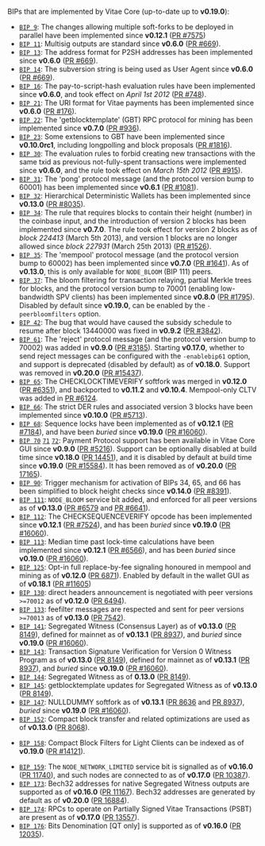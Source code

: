 BIPs that are implemented by Vitae Core (up-to-date up to **v0.19.0**):

* [`BIP 9`](https://github.com/vitae/bips/blob/master/bip-0009.mediawiki): The changes allowing multiple soft-forks to be deployed in parallel have been implemented since **v0.12.1**  ([PR #7575](https://github.com/vitae/vitae/pull/7575))
* [`BIP 11`](https://github.com/vitae/bips/blob/master/bip-0011.mediawiki): Multisig outputs are standard since **v0.6.0** ([PR #669](https://github.com/vitae/vitae/pull/669)).
* [`BIP 13`](https://github.com/vitae/bips/blob/master/bip-0013.mediawiki): The address format for P2SH addresses has been implemented since **v0.6.0** ([PR #669](https://github.com/vitae/vitae/pull/669)).
* [`BIP 14`](https://github.com/vitae/bips/blob/master/bip-0014.mediawiki): The subversion string is being used as User Agent since **v0.6.0** ([PR #669](https://github.com/vitae/vitae/pull/669)).
* [`BIP 16`](https://github.com/vitae/bips/blob/master/bip-0016.mediawiki): The pay-to-script-hash evaluation rules have been implemented since **v0.6.0**, and took effect on *April 1st 2012* ([PR #748](https://github.com/vitae/vitae/pull/748)).
* [`BIP 21`](https://github.com/vitae/bips/blob/master/bip-0021.mediawiki): The URI format for Vitae payments has been implemented since **v0.6.0** ([PR #176](https://github.com/vitae/vitae/pull/176)).
* [`BIP 22`](https://github.com/vitae/bips/blob/master/bip-0022.mediawiki): The 'getblocktemplate' (GBT) RPC protocol for mining has been implemented since **v0.7.0** ([PR #936](https://github.com/vitae/vitae/pull/936)).
* [`BIP 23`](https://github.com/vitae/bips/blob/master/bip-0023.mediawiki): Some extensions to GBT have been implemented since **v0.10.0rc1**, including longpolling and block proposals ([PR #1816](https://github.com/vitae/vitae/pull/1816)).
* [`BIP 30`](https://github.com/vitae/bips/blob/master/bip-0030.mediawiki): The evaluation rules to forbid creating new transactions with the same txid as previous not-fully-spent transactions were implemented since **v0.6.0**, and the rule took effect on *March 15th 2012* ([PR #915](https://github.com/vitae/vitae/pull/915)).
* [`BIP 31`](https://github.com/vitae/bips/blob/master/bip-0031.mediawiki): The 'pong' protocol message (and the protocol version bump to 60001) has been implemented since **v0.6.1** ([PR #1081](https://github.com/vitae/vitae/pull/1081)).
* [`BIP 32`](https://github.com/vitae/bips/blob/master/bip-0032.mediawiki): Hierarchical Deterministic Wallets has been implemented since **v0.13.0** ([PR #8035](https://github.com/vitae/vitae/pull/8035)).
* [`BIP 34`](https://github.com/vitae/bips/blob/master/bip-0034.mediawiki): The rule that requires blocks to contain their height (number) in the coinbase input, and the introduction of version 2 blocks has been implemented since **v0.7.0**. The rule took effect for version 2 blocks as of *block 224413* (March 5th 2013), and version 1 blocks are no longer allowed since *block 227931* (March 25th 2013) ([PR #1526](https://github.com/vitae/vitae/pull/1526)).
* [`BIP 35`](https://github.com/vitae/bips/blob/master/bip-0035.mediawiki): The 'mempool' protocol message (and the protocol version bump to 60002) has been implemented since **v0.7.0** ([PR #1641](https://github.com/vitae/vitae/pull/1641)). As of **v0.13.0**, this is only available for `NODE_BLOOM` (BIP 111) peers.
* [`BIP 37`](https://github.com/vitae/bips/blob/master/bip-0037.mediawiki): The bloom filtering for transaction relaying, partial Merkle trees for blocks, and the protocol version bump to 70001 (enabling low-bandwidth SPV clients) has been implemented since **v0.8.0** ([PR #1795](https://github.com/vitae/vitae/pull/1795)). Disabled by default since **v0.19.0**, can be enabled by the `-peerbloomfilters` option.
* [`BIP 42`](https://github.com/vitae/bips/blob/master/bip-0042.mediawiki): The bug that would have caused the subsidy schedule to resume after block 13440000 was fixed in **v0.9.2** ([PR #3842](https://github.com/vitae/vitae/pull/3842)).
* [`BIP 61`](https://github.com/vitae/bips/blob/master/bip-0061.mediawiki): The 'reject' protocol message (and the protocol version bump to 70002) was added in **v0.9.0** ([PR #3185](https://github.com/vitae/vitae/pull/3185)). Starting **v0.17.0**, whether to send reject messages can be configured with the `-enablebip61` option, and support is deprecated (disabled by default) as of **v0.18.0**. Support was removed in **v0.20.0** ([PR #15437](https://github.com/vitae/vitae/pull/15437)).
* [`BIP 65`](https://github.com/vitae/bips/blob/master/bip-0065.mediawiki): The CHECKLOCKTIMEVERIFY softfork was merged in **v0.12.0** ([PR #6351](https://github.com/vitae/vitae/pull/6351)), and backported to **v0.11.2** and **v0.10.4**. Mempool-only CLTV was added in [PR #6124](https://github.com/vitae/vitae/pull/6124).
* [`BIP 66`](https://github.com/vitae/bips/blob/master/bip-0066.mediawiki): The strict DER rules and associated version 3 blocks have been implemented since **v0.10.0** ([PR #5713](https://github.com/vitae/vitae/pull/5713)).
* [`BIP 68`](https://github.com/vitae/bips/blob/master/bip-0068.mediawiki): Sequence locks have been implemented as of **v0.12.1**  ([PR #7184](https://github.com/vitae/vitae/pull/7184)), and have been *buried* since **v0.19.0** ([PR #16060](https://github.com/vitae/vitae/pull/16060)).
* [`BIP 70`](https://github.com/vitae/bips/blob/master/bip-0070.mediawiki) [`71`](https://github.com/vitae/bips/blob/master/bip-0071.mediawiki) [`72`](https://github.com/vitae/bips/blob/master/bip-0072.mediawiki):
  Payment Protocol support has been available in Vitae Core GUI since **v0.9.0** ([PR #5216](https://github.com/vitae/vitae/pull/5216)).
  Support can be optionally disabled at build time since **v0.18.0** ([PR 14451](https://github.com/vitae/vitae/pull/14451)),
  and it is disabled by default at build time since **v0.19.0** ([PR #15584](https://github.com/vitae/vitae/pull/15584)).
  It has been removed as of **v0.20.0** ([PR 17165](https://github.com/vitae/vitae/pull/17165)).
* [`BIP 90`](https://github.com/vitae/bips/blob/master/bip-0090.mediawiki): Trigger mechanism for activation of BIPs 34, 65, and 66 has been simplified to block height checks since **v0.14.0** ([PR #8391](https://github.com/vitae/vitae/pull/8391)).
* [`BIP 111`](https://github.com/vitae/bips/blob/master/bip-0111.mediawiki): `NODE_BLOOM` service bit added, and enforced for all peer versions as of **v0.13.0** ([PR #6579](https://github.com/vitae/vitae/pull/6579) and [PR #6641](https://github.com/vitae/vitae/pull/6641)).
* [`BIP 112`](https://github.com/vitae/bips/blob/master/bip-0112.mediawiki): The CHECKSEQUENCEVERIFY opcode has been implemented since **v0.12.1** ([PR #7524](https://github.com/vitae/vitae/pull/7524)), and has been *buried* since **v0.19.0** ([PR #16060](https://github.com/vitae/vitae/pull/16060)).
* [`BIP 113`](https://github.com/vitae/bips/blob/master/bip-0113.mediawiki): Median time past lock-time calculations have been implemented since **v0.12.1** ([PR #6566](https://github.com/vitae/vitae/pull/6566)), and has been *buried* since **v0.19.0** ([PR #16060](https://github.com/vitae/vitae/pull/16060)).
* [`BIP 125`](https://github.com/vitae/bips/blob/master/bip-0125.mediawiki): Opt-in full replace-by-fee signaling honoured in mempool and mining as of **v0.12.0** ([PR 6871](https://github.com/vitae/vitae/pull/6871)). Enabled by default in the wallet GUI as of **v0.18.1** ([PR #11605](https://github.com/vitae/vitae/pull/11605))
* [`BIP 130`](https://github.com/vitae/bips/blob/master/bip-0130.mediawiki): direct headers announcement is negotiated with peer versions `>=70012` as of **v0.12.0** ([PR 6494](https://github.com/vitae/vitae/pull/6494)).
* [`BIP 133`](https://github.com/vitae/bips/blob/master/bip-0133.mediawiki): feefilter messages are respected and sent for peer versions `>=70013` as of **v0.13.0** ([PR 7542](https://github.com/vitae/vitae/pull/7542)).
* [`BIP 141`](https://github.com/vitae/bips/blob/master/bip-0141.mediawiki): Segregated Witness (Consensus Layer) as of **v0.13.0** ([PR 8149](https://github.com/vitae/vitae/pull/8149)), defined for mainnet as of **v0.13.1** ([PR 8937](https://github.com/vitae/vitae/pull/8937)), and *buried* since **v0.19.0** ([PR #16060](https://github.com/vitae/vitae/pull/16060)).
* [`BIP 143`](https://github.com/vitae/bips/blob/master/bip-0143.mediawiki): Transaction Signature Verification for Version 0 Witness Program as of **v0.13.0** ([PR 8149](https://github.com/vitae/vitae/pull/8149)), defined for mainnet as of **v0.13.1** ([PR 8937](https://github.com/vitae/vitae/pull/8937)), and *buried* since **v0.19.0** ([PR #16060](https://github.com/vitae/vitae/pull/16060)).
* [`BIP 144`](https://github.com/vitae/bips/blob/master/bip-0144.mediawiki): Segregated Witness as of **0.13.0** ([PR 8149](https://github.com/vitae/vitae/pull/8149)).
* [`BIP 145`](https://github.com/vitae/bips/blob/master/bip-0145.mediawiki): getblocktemplate updates for Segregated Witness as of **v0.13.0** ([PR 8149](https://github.com/vitae/vitae/pull/8149)).
* [`BIP 147`](https://github.com/vitae/bips/blob/master/bip-0147.mediawiki): NULLDUMMY softfork as of **v0.13.1** ([PR 8636](https://github.com/vitae/vitae/pull/8636) and [PR 8937](https://github.com/vitae/vitae/pull/8937)), *buried* since **v0.19.0** ([PR #16060](https://github.com/vitae/vitae/pull/16060)).
* [`BIP 152`](https://github.com/vitae/bips/blob/master/bip-0152.mediawiki): Compact block transfer and related optimizations are used as of **v0.13.0** ([PR 8068](https://github.com/vitae/vitae/pull/8068)).
- [`BIP 158`](https://github.com/vitae/bips/blob/master/bip-0158.mediawiki): Compact Block Filters for Light Clients can be indexed as of **v0.19.0** ([PR #14121](https://github.com/vitae/vitae/pull/14121)).
* [`BIP 159`](https://github.com/vitae/bips/blob/master/bip-0159.mediawiki): The `NODE_NETWORK_LIMITED` service bit is signalled as of **v0.16.0** ([PR 11740](https://github.com/vitae/vitae/pull/11740)), and such nodes are connected to as of **v0.17.0** ([PR 10387](https://github.com/vitae/vitae/pull/10387)).
* [`BIP 173`](https://github.com/vitae/bips/blob/master/bip-0173.mediawiki): Bech32 addresses for native Segregated Witness outputs are supported as of **v0.16.0** ([PR 11167](https://github.com/vitae/vitae/pull/11167)). Bech32 addresses are generated by default as of **v0.20.0** ([PR 16884](https://github.com/vitae/vitae/pull/16884)).
* [`BIP 174`](https://github.com/vitae/bips/blob/master/bip-0174.mediawiki): RPCs to operate on Partially Signed Vitae Transactions (PSBT) are present as of **v0.17.0** ([PR 13557](https://github.com/vitae/vitae/pull/13557)).
* [`BIP 176`](https://github.com/vitae/bips/blob/master/bip-0176.mediawiki): Bits Denomination [QT only] is supported as of **v0.16.0** ([PR 12035](https://github.com/vitae/vitae/pull/12035)).
